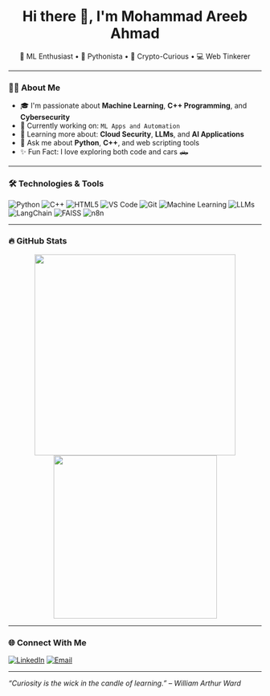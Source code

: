 <h1 align="center">Hi there 👋, I'm Mohammad Areeb Ahmad</h1>

<p align="center">
  🧠 ML Enthusiast • 🐍 Pythonista • 🔐 Crypto-Curious • 💻 Web Tinkerer
</p>

---

### 👨‍💻 About Me

- 🎓 I'm passionate about **Machine Learning**, **C++ Programming**, and **Cybersecurity**
- 🔭 Currently working on: `ML Apps and Automation`
- 🌱 Learning more about: **Cloud Security**, **LLMs**, and **AI Applications**
- 💬 Ask me about **Python**, **C++**, and web scripting tools
- ✨ Fun Fact: I love exploring both code and cars 🛻

---

### 🛠️ Technologies & Tools

![Python](https://img.shields.io/badge/-Python-3776AB?style=flat&logo=python&logoColor=white)
![C++](https://img.shields.io/badge/-C++-00599C?style=flat&logo=c%2B%2B&logoColor=white)
![HTML5](https://img.shields.io/badge/-HTML5-E34F26?style=flat&logo=html5&logoColor=white)
![VS Code](https://img.shields.io/badge/-VSCode-007ACC?style=flat&logo=visual-studio-code&logoColor=white)
![Git](https://img.shields.io/badge/-Git-F05032?style=flat&logo=git&logoColor=white)
![Machine Learning](https://img.shields.io/badge/-Machine%20Learning-102C57?style=flat&logo=scikit-learn&logoColor=white)
![LLMs](https://img.shields.io/badge/-LLM%20AI-6F42C1?style=flat&logo=openai&logoColor=white)
![LangChain](https://img.shields.io/badge/-LangChain-000000?style=flat&logo=langchain&logoColor=white)
![FAISS](https://img.shields.io/badge/-FAISS-009688?style=flat&logo=databricks&logoColor=white)
![n8n](https://img.shields.io/badge/-n8n-E06C75?style=flat&logo=n8n&logoColor=white)

---

### 🔥 GitHub Stats

<p align="center">
  <img src="https://github-readme-stats.vercel.app/api?username=iareebahmad&show_icons=true&theme=radical" width="400"/>
  <img src="https://github-readme-stats.vercel.app/api/top-langs/?username=iareebahmad&layout=compact&theme=radical" width="325"/>
</p>

---

### 🌐 Connect With Me

[![LinkedIn](https://img.shields.io/badge/-LinkedIn-0077B5?style=flat&logo=linkedin&logoColor=white)](https://www.linkedin.com/in/mohammad-areeb-ahmad-552089190/)
[![Email](https://img.shields.io/badge/-Gmail-D14836?style=flat&logo=gmail&logoColor=white)](m.areeb.ahmad@gmail.com)

---

_“Curiosity is the wick in the candle of learning.” – William Arthur Ward_
